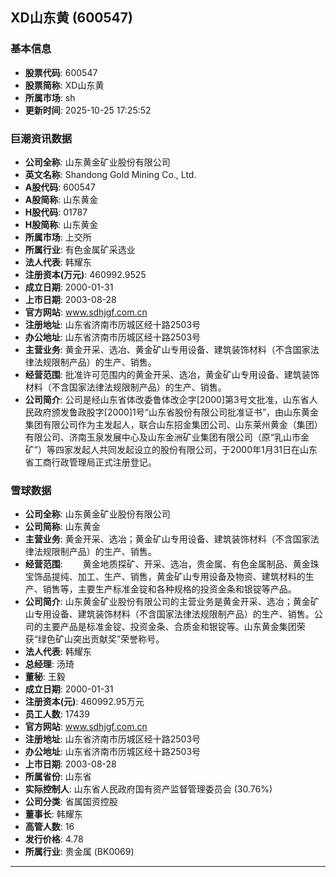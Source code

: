 ## XD山东黄 (600547)

### 基本信息

- **股票代码**: 600547
- **股票简称**: XD山东黄
- **所属市场**: sh
- **更新时间**: 2025-10-25 17:25:52

### 巨潮资讯数据

- **公司全称**: 山东黄金矿业股份有限公司
- **英文名称**: Shandong Gold Mining Co., Ltd.
- **A股代码**: 600547
- **A股简称**: 山东黄金
- **H股代码**: 01787
- **H股简称**: 山东黄金
- **所属市场**: 上交所
- **所属行业**: 有色金属矿采选业
- **法人代表**: 韩耀东
- **注册资本(万元)**: 460992.9525
- **成立日期**: 2000-01-31
- **上市日期**: 2003-08-28
- **官方网站**: www.sdhjgf.com.cn
- **注册地址**: 山东省济南市历城区经十路2503号
- **办公地址**: 山东省济南市历城区经十路2503号
- **主营业务**: 黄金开采、选冶、黄金矿山专用设备、建筑装饰材料（不含国家法律法规限制产品）的生产、销售。
- **经营范围**: 批准许可范围内的黄金开采、选冶，黄金矿山专用设备、建筑装饰材料（不含国家法律法规限制产品）的生产、销售。
- **公司简介**: 公司是经山东省体改委鲁体改企字[2000]第3号文批准，山东省人民政府颁发鲁政股字[2000]1号“山东省股份有限公司批准证书”，由山东黄金集团有限公司作为主发起人，联合山东招金集团公司、山东莱州黄金（集团）有限公司、济南玉泉发展中心及山东金洲矿业集团有限公司（原“乳山市金矿”）等四家发起人共同发起设立的股份有限公司，于2000年1月31日在山东省工商行政管理局正式注册登记。

### 雪球数据

- **公司全称**: 山东黄金矿业股份有限公司
- **公司简称**: 山东黄金
- **主营业务**: 黄金开采、选冶；黄金矿山专用设备、建筑装饰材料（不含国家法律法规限制产品）的生产、销售。
- **经营范围**: 　　黄金地质探矿、开采、选冶，贵金属、有色金属制品、黄金珠宝饰品提纯、加工、生产、销售，黄金矿山专用设备及物资、建筑材料的生产、销售等，主要生产标准金锭和各种规格的投资金条和银锭等产品。
- **公司简介**: 山东黄金矿业股份有限公司的主营业务是黄金开采、选冶；黄金矿山专用设备、建筑装饰材料（不含国家法律法规限制产品）的生产、销售。公司的主要产品是标准金锭、投资金条、合质金和银锭等。山东黄金集团荣获“绿色矿山突出贡献奖”荣誉称号。
- **法人代表**: 韩耀东
- **总经理**: 汤琦
- **董秘**: 王毅
- **成立日期**: 2000-01-31
- **注册资本(元)**: 460992.95万元
- **员工人数**: 17439
- **官方网站**: www.sdhjgf.com.cn
- **注册地址**: 山东省济南市历城区经十路2503号
- **办公地址**: 山东省济南市历城区经十路2503号
- **上市日期**: 2003-08-28
- **所属省份**: 山东省
- **实际控制人**: 山东省人民政府国有资产监督管理委员会 (30.76%)
- **公司分类**: 省属国资控股
- **董事长**: 韩耀东
- **高管人数**: 16
- **发行价格**: 4.78
- **所属行业**: 贵金属 (BK0069)

---
